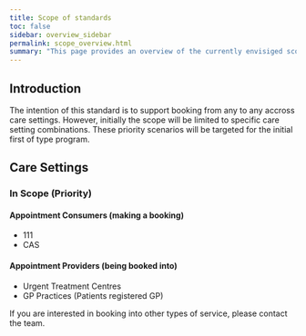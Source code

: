 ```yaml
---
title: Scope of standards
toc: false
sidebar: overview_sidebar
permalink: scope_overview.html
summary: "This page provides an overview of the currently envisiged scope for the national standards"
---
```


## Introduction

The intention of this standard is to support booking from any to any accross care settings. However, initially the scope will be limited to specific care setting combinations. These priority scenarios will be targeted for the initial first of type program.

## Care Settings
### In Scope (Priority)
#### Appointment Consumers (making a booking)
* 111 
* CAS

#### Appointment Providers (being booked into)
* Urgent Treatment Centres
* GP Practices (Patients registered GP)

If you are interested in booking into other types of service, please contact the team.
